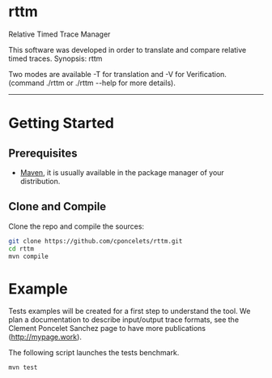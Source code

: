 # rttm
Relative Timed Trace Manager

This software was developed in order to translate and compare relative timed traces.
Synopsis: rttm <MODE> <options>

Two modes are available -T for translation and -V for Verification.
(command ./rttm or ./rttm --help for more details).

-- --
# Getting Started

## Prerequisites
* [Maven](https://maven.apache.org), it is usually available in the package manager of your distribution.

## Clone and Compile
Clone the repo and compile the sources:
```sh
git clone https://github.com/cponcelets/rttm.git
cd rttm
mvn compile
```

# Example
Tests examples will be created for a first step to understand the tool.
We plan a documentation to describe input/output trace formats, see the Clement Poncelet Sanchez page to have more publications (http://mypage.work).

The following script launches the tests benchmark.
```sh
mvn test
```

